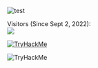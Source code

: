 ![test](https://github-readme-stats.vercel.app/api?username=aherd2985&show_icons=true&hide_border=false&theme=tokyonight&count_private=true&include_all_commits=true)

<script src="https://tryhackme.com/badge/361431"></script>

<p align="left"> 
  Visitors (Since Sept 2, 2022):<br>
  <img src="https://profile-counter.glitch.me/aherd2985/count.svg" />
</p>

<p align="left"> 
  <a href="https://tryhackme.com/p/technoHerder"><img src="https://tryhackme-badges.s3.amazonaws.com/technoHerder.png" alt="TryHackMe" /></a>
</p>


![TryHackMe](https://tryhackme.com/p/technoHerder)
